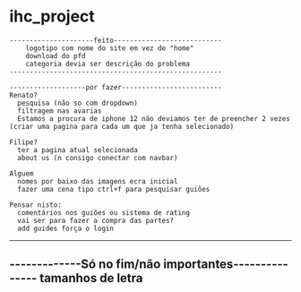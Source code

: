 # ihc_project
	---------------------feito---------------------------
		logotipo com nome do site em vez de "home"
		download do pfd
		categoria devia ser descrição do problema	
	-----------------------------------------------------

	-------------------por fazer-------------------------
    Renato?
      pesquisa (não so com dropdown)	
      filtragem nas avarias
      Estamos a procura de iphone 12 não deviamos ter de preencher 2 vezes (criar uma pagina para cada um que ja tenha selecionado)
      
    Filipe?
      ter a pagina atual selecionada
      about us (n consigo conectar com navbar)
      
    Alguem
      nomes por baixo das imagens ecra inicial
      fazer uma cena tipo ctrl+f para pesquisar guiões	

    Pensar nisto:
      comentários nos guiões ou sistema de rating
      vai ser para fazer a compra das partes?
      add guides força o login

-----------------------------------------------------


-------------Só no fim/não importantes---------------
tamanhos de letra
-----------------------------------------------------
		
